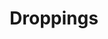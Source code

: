 ---
layout: other-video
permalink: /droppings
title: Droppings
video_number: 56
release_date: 1998-01-01
description: |
  Holy Shit (1998)

  The original version was 4 minutes long and called Droppings. Maybe one day I’ll upload the whole thing, but this gets the idea across quite well.
yt_description: |
  highlights from the film "Droppings" (a.k.a. Bird Turds) Made in August 1998
cast: 
video_id: 7ixLF0cP9WY
video_id_info: (highlights)
bitchute_id: ZfI67Bil2UDC/
archive_id: 
video_available: true
medium: live action
old_cm_description: |
  This is sort of like a remake of Alfred Hitchcock's "The Birds", but instead of pecking at people, the birds attack by crapping. The bird feces was made from milk and flour which was dumped from a ladder onto the star, Joe's head. It dried in his hair and took a long time to wash out. He was a great sport about the whole thing.
james_old_star_rating: 
james_old_number_rating: 7
---